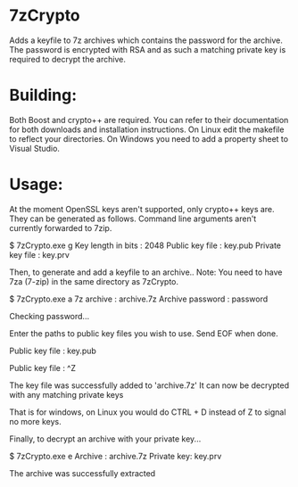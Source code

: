 7zCrypto
========

Adds a keyfile to 7z archives which contains the password for the archive. The password is encrypted with RSA and as such a matching private key is required to decrypt the archive.

Building:
=========
Both Boost and crypto++ are required. You can refer to their documentation for both downloads and installation instructions. 
On Linux edit the makefile to reflect your directories. On Windows you need to add a property sheet to Visual Studio.

Usage:
======
At the moment OpenSSL keys aren't supported, only crypto++ keys are. They can be generated as follows.
Command line arguments aren't currently forwarded to 7zip. 

$ 7zCrypto.exe g
Key length in bits : 2048
Public key file : key.pub
Private key file : key.prv

Then, to generate and add a keyfile to an archive..
Note: You need to have 7za (7-zip) in the same directory as 7zCrypto.

$ 7zCrypto.exe a
7z archive : archive.7z
Archive password : password

Checking password...

Enter the paths to public key files you wish to use. Send EOF when done.

Public key file : key.pub

Public key file : ^Z


The key file was successfully added to 'archive.7z'
It can now be decrypted with any matching private keys

That is for windows, on Linux you would do CTRL + D instead of Z to signal no more keys.

Finally, to decrypt an archive with your private key...

$ 7zCrypto.exe e
Archive : archive.7z
Private key: key.prv

The archive was successfully extracted

